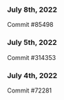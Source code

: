 ### July 8th, 2022

Commit #85498

### July 5th, 2022

Commit #314353


### July 4th, 2022

Commit #72281
